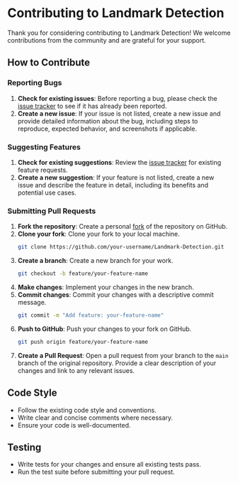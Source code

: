 # Contributing to Landmark Detection

Thank you for considering contributing to Landmark Detection! We welcome contributions from the community and are grateful for your support.

## How to Contribute

### Reporting Bugs

1. **Check for existing issues**: Before reporting a bug, please check the [issue tracker](https://github.com/your-repo/issues) to see if it has already been reported.
2. **Create a new issue**: If your issue is not listed, create a new issue and provide detailed information about the bug, including steps to reproduce, expected behavior, and screenshots if applicable.

### Suggesting Features

1. **Check for existing suggestions**: Review the [issue tracker](https://github.com/your-repo/issues) for existing feature requests.
2. **Create a new suggestion**: If your feature is not listed, create a new issue and describe the feature in detail, including its benefits and potential use cases.

### Submitting Pull Requests

1. **Fork the repository**: Create a personal [fork](https://github.com/yashksaini-coder/Landmark-Detection/fork) of the repository on GitHub.
2. **Clone your fork**: Clone your fork to your local machine.
    ```bash
    git clone https://github.com/your-username/Landmark-Detection.git
    ```
3. **Create a branch**: Create a new branch for your work.
    ```bash
    git checkout -b feature/your-feature-name
    ```
4. **Make changes**: Implement your changes in the new branch.
5. **Commit changes**: Commit your changes with a descriptive commit message.
    ```bash
    git commit -m "Add feature: your-feature-name"
    ```
6. **Push to GitHub**: Push your changes to your fork on GitHub.
    ```bash
    git push origin feature/your-feature-name
    ```
7. **Create a Pull Request**: Open a pull request from your branch to the `main` branch of the original repository. Provide a clear description of your changes and link to any relevant issues.

## Code Style

- Follow the existing code style and conventions.
- Write clear and concise comments where necessary.
- Ensure your code is well-documented.

## Testing

- Write tests for your changes and ensure all existing tests pass.
- Run the test suite before submitting your pull request.

